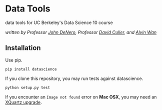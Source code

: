 # Data Tools

data tools for UC Berkeley's Data Science 10 course

*written by Professor [John DeNero](http://denero.org), Professor [David Culler](http://www.cs.berkeley.edu/~culler), and [Alvin Wan](http://alvinwan.com)*

## Installation

Use pip.

```
pip install datascience
```

If you clone this repository, you may run tests against datascience.

```
python setup.py test
```

If you encounter an `Image not found` error on **Mac OSX**, you may need an [XQuartz upgrade](http://xquartz.macosforge.org/landing/).
